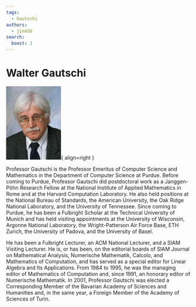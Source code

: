 ```yaml
---
tags:
  - Gautschi
authors:
  - jin456
search:
  boost: 1
---
```


# Walter Gautschi
![Image title](../../assets/bio_gautschi.jpg){ align=right }

Professor Gautschi is the Professor Emeritus of Computer Science and Mathematics in the Department of Computer Science at Purdue. Before coming to Purdue, Professor Gautschi did postdoctoral work as a Janggen-Pöhn Research Fellow at the National Institute of Applied Mathematics in Rome and at the Harvard Computation Laboratory. He also held positions at the National Bureau of Standards, the American University, the Oak Ridge National Laboratory, and the University of Tennessee. Since coming to Purdue, he has been a Fulbright Scholar at the Technical University of Munich and has held visiting appointments at the University of Wisconsin, Argonne National Laboratory, the Wright-Patterson Air Force Base, ETH Zurich, the University of Padova, and the University of Basel. 

He has been a Fulbright Lecturer, an ACM National Lecturer, and a SIAM Visiting Lecturer. He is, or has been, on the editorial boards of SIAM Journal on Mathematical Analysis, Numerische Mathematik, Calcolo, and Mathematics of Computation, and has served as a special editor for Linear Algebra and Its Applications. From 1984 to 1995, he was the managing editor of Mathematics of Computation and, since 1991, an honorary editor of Numerische Mathematik. In 2001, Professor Gautschi was elected a Corresponding Member of the Bavarian Academy of Sciences and Humanities and, in the same year, a Foreign Member of the Academy of Sciences of Turin.
